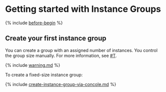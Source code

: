 # Getting started with Instance Groups

{% include [before-begin](../../_includes/before-begin.md) %}

## Create your first instance group

You can create a group with an assigned number of instances. You control the group size manually. For more information, see [#T](../concepts/instance-groups/scale.md#fixed-scale).

{% include [warning.md](../../_includes/instance-groups/warning.md) %}

To create a fixed-size instance group:

{% include [create-instance-group-via-concole.md](../../_includes/instance-groups/create-instance-group-via-concole.md) %}

